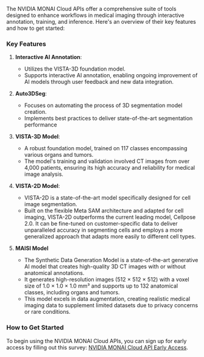 The NVIDIA MONAI Cloud APIs offer a comprehensive suite of tools designed to enhance workflows in medical imaging through interactive annotation, training, and inference. Here's an overview of their key features and how to get started:

### Key Features

1. **Interactive AI Annotation**: 
   - Utilizes the VISTA-3D foundation model.
   - Supports interactive AI annotation, enabling ongoing improvement of AI models through user feedback and new data integration.

2. **Auto3DSeg**:
   - Focuses on automating the process of 3D segmentation model creation.
   - Implements best practices to deliver state-of-the-art segmentation performance

3. **VISTA-3D Model**:
   - A robust foundation model, trained on 117 classes encompassing various organs and tumors.
   - The model's training and validation involved CT images from over 4,000 patients, ensuring its high accuracy and reliability for medical image analysis.

4. **VISTA-2D Model**:
   - VISTA-2D is a state-of-the-art model specifically designed for cell image segmentation.
   - Built on the flexible Meta SAM architecture and adapted for cell imaging, VISTA-2D outperforms the current leading model, Cellpose 2.0. It can be fine-tuned on customer-specific data to deliver unparalleled accuracy in segmenting cells and employs a more generalized approach that adapts more easily to different cell types.

5. **MAISI Model**
   - The Synthetic Data Generation Model is a state-of-the-art generative AI model that creates high-quality 3D CT images with or without anatomical annotations.
   - It generates high-resolution images (512 × 512 × 512) with a voxel size of 1.0 × 1.0 × 1.0 mm³ and supports up to 132 anatomical classes, including organs and tumors.
   - This model excels in data augmentation, creating realistic medical imaging data to supplement limited datasets due to privacy concerns or rare conditions.


### How to Get Started

To begin using the NVIDIA MONAI Cloud APIs, you can sign up for early access by filling out this survey: [NVIDIA MONAI Cloud API Early Access](https://developer.nvidia.com/nvidia-monai-cloud-api-early-access-program/join). 
